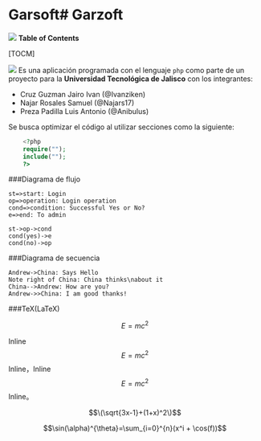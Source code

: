 # Garsoft# Garzoft
![](https://img.shields.io/static/v1?label=tag&message=v0.1&color=blue)
**Table of Contents**

[TOCM]

![](https://utj.edu.mx/images/imagen_institucional/logo_utj_top.png)
Es una aplicación programada con el lenguaje ``php`` como parte de un proyecto para la **Universidad Tecnológica de Jalisco** con los integrantes:

- Cruz Guzman Jairo Ivan (@Ivanziken)
- Najar Rosales Samuel (@Najars17)
- Preza Padilla Luis Antonio (@Anibulus)

Se busca optimizar el código al utilizar secciones como la siguiente:
```php
	<?php
	require("");
	include("");
	?>
```

###Diagrama de flujo

```flow
st=>start: Login
op=>operation: Login operation
cond=>condition: Successful Yes or No?
e=>end: To admin

st->op->cond
cond(yes)->e
cond(no)->op
```

###Diagrama de secuencia
                    
```seq
Andrew->China: Says Hello 
Note right of China: China thinks\nabout it 
China-->Andrew: How are you? 
Andrew->>China: I am good thanks!
```

###TeX(LaTeX)
   
$$E=mc^2$$

Inline $$E=mc^2$$ Inline，Inline $$E=mc^2$$ Inline。

$$\(\sqrt{3x-1}+(1+x)^2\)$$
                    
$$\sin(\alpha)^{\theta}=\sum_{i=0}^{n}(x^i + \cos(f))$$